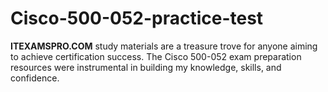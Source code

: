 # Cisco-500-052-practice-test
**ITEXAMSPRO.COM** study materials are a treasure trove for anyone aiming to achieve certification success. The Cisco 500-052 exam preparation resources were instrumental in building my knowledge, skills, and confidence.

